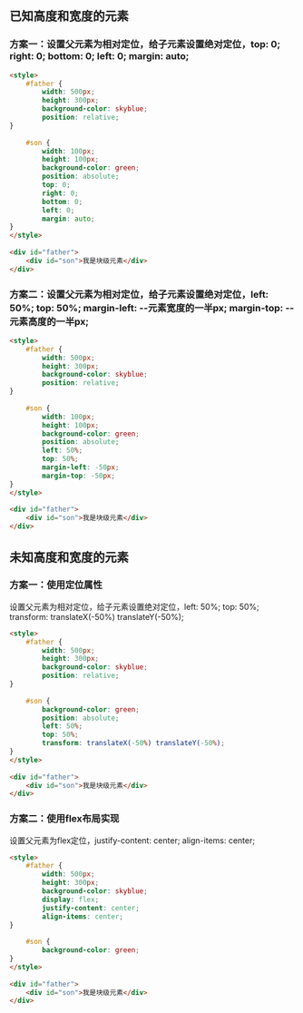## 已知高度和宽度的元素
### 方案一：设置父元素为相对定位，给子元素设置绝对定位，top: 0; right: 0; bottom: 0; left: 0; margin: auto;
```html
<style>
    #father {
        width: 500px;
        height: 300px;
        background-color: skyblue;
        position: relative;
}
 
    #son {
        width: 100px;
        height: 100px;
        background-color: green;
        position: absolute;
        top: 0;
        right: 0;
        bottom: 0;
        left: 0;
        margin: auto;
}
</style>
 
<div id="father">
    <div id="son">我是块级元素</div>
</div>
```


### 方案二：设置父元素为相对定位，给子元素设置绝对定位，left: 50%; top: 50%; margin-left: --元素宽度的一半px; margin-top: --元素高度的一半px;
```html
<style>
    #father {
        width: 500px;
        height: 300px;
        background-color: skyblue;
        position: relative;
}
 
    #son {
        width: 100px;
        height: 100px;
        background-color: green;
        position: absolute;
        left: 50%;
        top: 50%;
        margin-left: -50px;
        margin-top: -50px;
}
</style>
 
<div id="father">
    <div id="son">我是块级元素</div>
</div>
```

## 未知高度和宽度的元素
### 方案一：使用定位属性
设置父元素为相对定位，给子元素设置绝对定位，left: 50%; top: 50%; transform: translateX(-50%) translateY(-50%);
```html
<style>
    #father {
        width: 500px;
        height: 300px;
        background-color: skyblue;
        position: relative;
}
 
    #son {
        background-color: green;
        position: absolute;
        left: 50%;
        top: 50%;
        transform: translateX(-50%) translateY(-50%);
}
</style>
 
<div id="father">
    <div id="son">我是块级元素</div>
</div>
```


### 方案二：使用flex布局实现
设置父元素为flex定位，justify-content: center; align-items: center;
```html
<style>
    #father {
        width: 500px;
        height: 300px;
        background-color: skyblue;
        display: flex;
        justify-content: center;
        align-items: center;
}
 
    #son {
        background-color: green;
}
</style>
 
<div id="father">
    <div id="son">我是块级元素</div>
</div>
```
